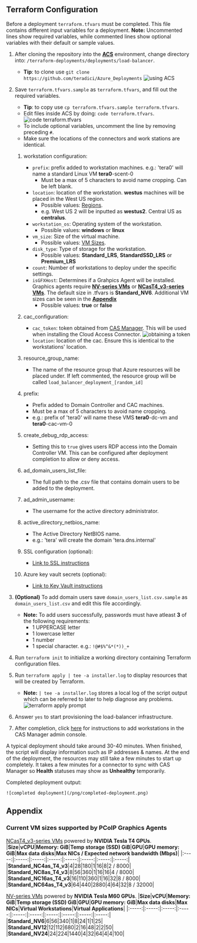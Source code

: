 ## Terraform Configuration

Before a deployment ```terraform.tfvars``` must be completed. This file contains different input variables for a deployment.
**Note:** Uncommented lines show required variables, while commented lines show optional variables with their default or sample values.

1. After cloning the repository into the [**ACS**](https://portal.azure.com/#cloudshell/) environment, change directory into: ```/terraform-deployments/deployments/load-balancer```.
    - **Tip**: to clone use ```git clone https://github.com/teradici/Azure_Deployments```
    ![using ACS](/png/azure-cloudshell.png)
2. Save ```terraform.tfvars.sample``` as ```terraform.tfvars```, and fill out the required variables.
    - **Tip**: to copy use ```cp terraform.tfvars.sample terraform.tfvars```.
    - Edit files inside ACS by doing: ```code terraform.tfvars```.
    ![code terraform.tfvars](/png/editing-tfvars.png)
    - To include optional variables, uncomment the line by removing preceding ```#```.
    - Make sure the locations of the connectors and work stations are identical.

    1. workstation configuration:
        - ```prefix```: prefix added to workstation machines. e.g.: 'tera0' will name a standard Linux VM **tera0**-scent-0
            -   Must be a max of 5 characters to avoid name cropping. Can be left blank.
        - ```location```: location of the workstation. **westus** machines will be placed in the West US region. 
            -   Possible values: [Regions](https://azure.microsoft.com/en-us/global-infrastructure/geographies/). 
            -   e.g. West US 2 will be inputted as **westus2**. Central US as **centralus**.
        - ```workstation_os```: Operating system of the workstation.
            -   Possible values: **windows** or **linux**
        - ```vm_size```: Size of the virtual machine. 
            -   Possible values: [VM Sizes](https://docs.microsoft.com/en-us/azure/virtual-machines/sizes). 
        - ```disk_type```: Type of storage for the workstation. 
            -   Possible values: **Standard_LRS**, **StandardSSD_LRS** or **Premium_LRS**
        - ```count```: Number of workstations to deploy under the specific settings.
        - ```isGFXHost```: Determines if a Grahpics Agent will be installed. Graphics agents require [**NV-series VMs**](https://docs.microsoft.com/en-us/azure/virtual-machines/nv-series) or [**NCasT4_v3-series VMs**](https://docs.microsoft.com/en-us/azure/virtual-machines/nct4-v3-series). The default size in .tfvars is **Standard_NV6**. Additional VM sizes can be seen in the [**Appendix**](#appendix)
            -   Possible values: **true** or **false**

    2. cac_configuration:
        - ```cac_token```: token obtained from [CAS Manager](https://www.teradici.com/web-help/pcoip_cloud_access_manager/CACv2/cam_admin_console/obtaining_connector_token_install/). This will be used when installing the Cloud Access Connector.
        ![obtaining a token](/png/obtaining-cac-token.png)
        - ```location```: location of the cac. Ensure this is identical to the workstations' location.

    3. resource_group_name:
        -   The name of the resource group that Azure resources will be placed under. If left commented, the resource group will be called ```load_balancer_deployment_[random_id]```
    
    4. prefix:
        -   Prefix added to Domain Controller and CAC machines. 
        -   Must be a max of 5 characters to avoid name cropping.
        -   e.g.: prefix of 'tera0' will name these VMS **tera0**-dc-vm and **tera0**-cac-vm-0
    
    5. create_debug_rdp_access:
        -   Setting this to ```true``` gives users RDP access into the Domain Controller VM. This can be configured after deployment completion to allow or deny access. 

    6. ad_domain_users_list_file:
        - The full path to the .csv file that contains domain users to be added to the deployment. 

    7. ad_admin_username:
        - The username for the active directory administrator.

    8. active_directory_netbios_name:
        -   The Active Directory NetBIOS name. 
        -   e.g.: 'tera' will create the domain 'tera.dns.internal'
    
    9. SSL configuration (optional):
        -   [Link to SSL instructions](/terraform-deployments/docs/README-azure-load-balancer.md#5-optional-assigning-a-ssl-certificate)

    10. Azure key vault secrets (optional):
        -   [Link to Key Vault instructions](terraform-deployments/docs/README-azure-load-balancer.md#4-optional-storing-secrets-on-azure-key-vault)

3. **(Optional)** To add domain users save ```domain_users_list.csv.sample``` as ```domain_users_list.csv``` and edit this file accordingly.
    - **Note:** To add users successfully, passwords must have atleast **3** of the following requirements:
      - 1 UPPERCASE letter
      - 1 lowercase letter
      - 1 number
      - 1 special character. e.g.: ```!@#$%^&*(*))_+```
4. Run ```terraform init``` to initialize a working directory containing Terraform configuration files.
5. Run ```terraform apply | tee -a installer.log``` to display resources that will be created by Terraform. 
    - **Note:** ```| tee -a installer.log``` stores a local log of the script output which can be referred to later to help diagnose any problems.
    ![terraform apply prompt](/png/terraform-apply-prompt.png)
6. Answer ```yes``` to start provisioning the load-balancer infrastructure. 
7. After completion, click [here](/terraform-deployments/docs/README-azure-load-balancer.md#7-adding-workstations-in-cas-manager) for instructions to add workstations in the CAS Manager admin console. 

A typical deployment should take around 30-40 minutes. When finished, the script will display information such as IP addresses & names. At the end of the deployment, the resources may still take a few minutes to start up completely. It takes a few minutes for a connector to sync with CAS Manager so **Health** statuses may show as **Unhealthy** temporarily. 

Completed deployment output:

    ![completed deployment](/png/completed-deployment.png)

## Appendix
### Current VM sizes supported by PCoIP Graphics Agents

[NCasT4_v3-series VMs](https://docs.microsoft.com/en-us/azure/virtual-machines/nct4-v3-series) powered by **NVIDIA Tesla T4 GPUs**.
|**Size**|**vCPU**|**Memory: GiB**|**Temp storage (SSD) GiB**|**GPU**|**GPU memory: GiB**|**Max data disks**|**Max NICs / Expected network bandwidth (Mbps)**|
|:-----:|:-----:|:-----:|:-----:|:-----:|:-----:|:-----:|:-----:|
|**Standard_NC4as_T4_v3**|4|28|180|1|16|8|2 / 8000|
|**Standard_NC8as_T4_v3**|8|56|360|1|16|16|4 / 8000|
|**Standard_NC16as_T4_v3**|16|110|360|1|16|32|8 / 8000|
|**Standard_NC64as_T4_v3**|64|440|2880|4|64|32|8 / 32000|


[NV-series VMs](https://docs.microsoft.com/en-us/azure/virtual-machines/nv-series) powered by **NVIDIA Tesla M60 GPUs**.
|**Size**|**vCPU**|**Memory: GiB**|**Temp storage (SSD) GiB**|**GPU**|**GPU memory: GiB**|**Max data disks**|**Max NICs**|**Virtual Workstations**|**Virtual Applications**|
|:-----:|:-----:|:-----:|:-----:|:-----:|:-----:|:-----:|:-----:|:-----:|:-----:|
|**Standard_NV6**|6|56|340|1|8|24|1|1|25|
|**Standard_NV12**|12|112|680|2|16|48|2|2|50|
|**Standard_NV24**|24|224|1440|4|32|64|4|4|100|
